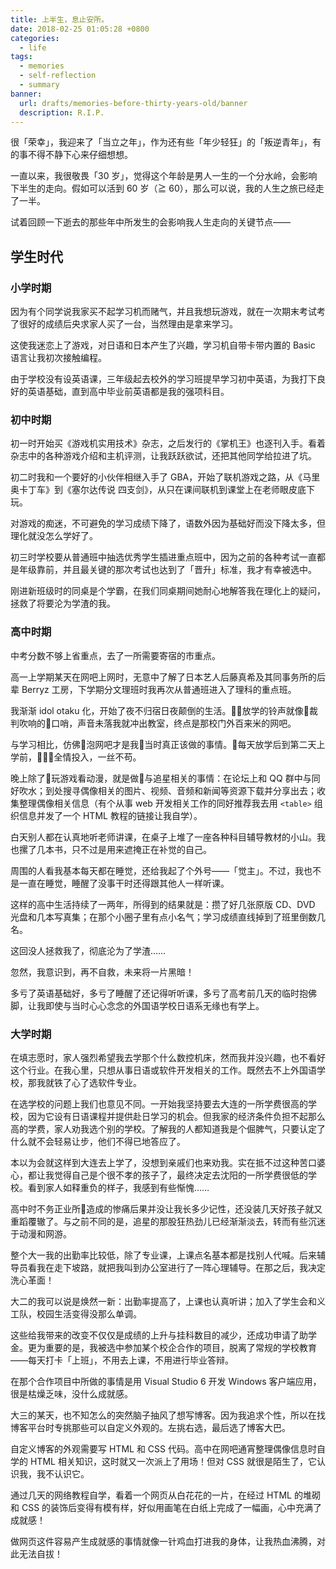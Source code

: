 ```yaml
---
title: 上半生，息止安所。
date: 2018-02-25 01:05:28 +0800
categories:
  - life
tags:
  - memories
  - self-reflection
  - summary
banner:
  url: drafts/memories-before-thirty-years-old/banner
  description: R.I.P.
---
```


很「荣幸」，我迎来了「当立之年」，作为还有些「年少轻狂」的「叛逆青年」，有的事不得不静下心来仔细想想。

一直以来，我很敬畏「30 岁」，觉得这个年龄是男人一生的一个分水岭，会影响下半生的走向。假如可以活到 60 岁（≧ 60），那么可以说，我的人生之旅已经走了一半。

试着回顾一下逝去的那些年中所发生的会影响我人生走向的关键节点——

## 学生时代

### 小学时期

因为有个同学说我家买不起学习机而赌气，并且我想玩游戏，就在一次期末考试考了很好的成绩后央求家人买了一台，当然理由是拿来学习。

这使我迷恋上了游戏，对日语和日本产生了兴趣，学习机自带卡带内置的 Basic 语言让我初次接触编程。

由于学校没有设英语课，三年级起去校外的学习班提早学习初中英语，为我打下良好的英语基础，直到高中毕业前英语都是我的强项科目。

### 初中时期

初一时开始买《游戏机实用技术》杂志，之后发行的《掌机王》也逐刊入手。看着杂志中的各种游戏介绍和主机评测，让我跃跃欲试，还把其他同学给拉进了坑。

初二时我和一个要好的小伙伴相继入手了 GBA，开始了联机游戏之路，从《马里奥卡丁车》到《塞尔达传说 四支剑》，从只在课间联机到课堂上在老师眼皮底下玩。

对游戏的痴迷，不可避免的学习成绩下降了，语数外因为基础好而没下降太多，但理化就没怎么学好了。

初三时学校要从普通班中抽选优秀学生插进重点班中，因为之前的各种考试一直都是年级靠前，并且最关键的那次考试也达到了「晋升」标准，我才有幸被选中。

刚进新班级时的同桌是个学霸，在我们同桌期间她耐心地解答我在理化上的疑问，拯救了将要沦为学渣的我。

### 高中时期

中考分数不够上省重点，去了一所需要寄宿的市重点。

高一上学期某天在网吧上网时，无意中了解了日本艺人后藤真希及其同事务所的后辈 Berryz 工房，下学期分文理班时我再次从普通班进入了理科的重点班。

我渐渐 idol otaku 化，开始了夜不归宿日夜颠倒的生活。放学的铃声就像裁判吹响的口哨，声音未落我就冲出教室，终点是那校门外百来米的网吧。

与学习相比，仿佛泡网吧才是我当时真正该做的事情。每天放学后到第二天上学前，全情投入，一丝不苟。

晚上除了玩游戏看动漫，就是做与追星相关的事情：在论坛上和 QQ 群中与同好吹水；到处搜寻偶像相关的图片、视频、音频和新闻等资源下载并分享出去；收集整理偶像相关信息（有个从事 web 开发相关工作的同好推荐我去用 `<table>` 组织信息并发了一个 HTML 教程的链接让我自学）。

白天别人都在认真地听老师讲课，在桌子上堆了一座各种科目辅导教材的小山。我也摞了几本书，只不过是用来遮掩正在补觉的自己。

周围的人看我基本每天都在睡觉，还给我起了个外号——「觉主」。不过，我也不是一直在睡觉，睡醒了没事干时还得跟其他人一样听课。

这样的高中生活持续了一两年，所得到的结果就是：攒了好几张原版 CD、DVD 光盘和几本写真集；在那个小圈子里有点小名气；学习成绩直线掉到了班里倒数几名。

这回没人拯救我了，彻底沦为了学渣……

忽然，我意识到，再不自救，未来将一片黑暗！

多亏了英语基础好，多亏了睡醒了还记得听听课，多亏了高考前几天的临时抱佛脚，让我即使与当时心心念念的外国语学校日语系无缘也有学上。

### 大学时期

在填志愿时，家人强烈希望我去学那个什么数控机床，然而我并没兴趣，也不看好这个行业。在我心里，只想从事日语或软件开发相关的工作。既然去不上外国语学校，那我就铁了心了选软件专业。

在选学校的问题上我们也意见不同。一开始我坚持要去大连的一所学费很高的学校，因为它设有日语课程并提供赴日学习的机会。但我家的经济条件负担不起那么高的学费，家人劝我选个别的学校。了解我的人都知道我是个倔脾气，只要认定了什么就不会轻易让步，他们不得已地答应了。

本以为会就这样到大连去上学了，没想到亲戚们也来劝我。实在抵不过这种苦口婆心，都让我觉得自己是个很不孝的孩子了，最终决定去沈阳的一所学费很低的学校。看到家人如释重负的样子，我感到有些惭愧……

高中时不务正业所造成的惨痛后果并没让我长多少记性，还没装几天好孩子就又重蹈覆辙了。与之前不同的是，追星的那股狂热劲儿已经渐渐淡去，转而有些沉迷于动漫和网游。

整个大一我的出勤率比较低，除了专业课，上课点名基本都是找别人代喊。后来辅导员看我在走下坡路，就把我叫到办公室进行了一阵心理辅导。在那之后，我决定洗心革面！

大二的我可以说是焕然一新：出勤率提高了，上课也认真听讲；加入了学生会和义工队，校园生活变得没那么单调。

这些给我带来的改变不仅仅是成绩的上升与挂科数目的减少，还成功申请了助学金。更为重要的是，我被选中参加某个校企合作的项目，脱离了常规的学校教育——每天打卡「上班」，不用去上课，不用进行毕业答辩。

在那个合作项目中所做的事情是用 Visual Studio 6 开发 Windows 客户端应用，很是枯燥乏味，没什么成就感。

大三的某天，也不知怎么的突然脑子抽风了想写博客。因为我追求个性，所以在找博客平台时专挑那些可以自定义外观的。左挑右选，最后选了博客大巴。

自定义博客的外观需要写 HTML 和 CSS 代码。高中在网吧通宵整理偶像信息时自学的 HTML 相关知识，这时就又一次派上了用场！但对 CSS 就很是陌生了，它认识我，我不认识它。

通过几天的网络教程自学，看着一个网页从白花花的一片，在经过 HTML  的堆砌和 CSS 的装饰后变得有模有样，好似用画笔在白纸上完成了一幅画，心中充满了成就感！

做网页这件容易产生成就感的事情就像一针鸡血打进我的身体，让我热血沸腾，对此无法自拔！
